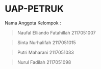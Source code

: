 # UAP-PETRUK
 Nama Anggota Kelompok :
 > Naufal Elliando Fatahillah 
   2117051007
   
 > Sinta Nurhalifah 
   2117051015
   
 > Putri Maharani 
   2117051033
   
 > Nurul Fadilah 
   2117051098
